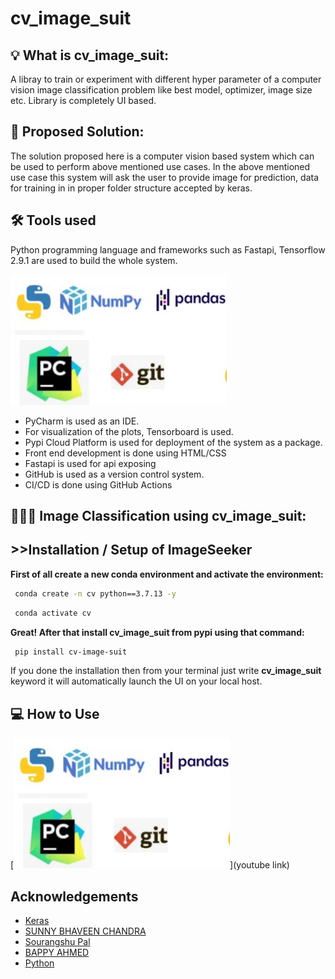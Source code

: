 # cv_image_suit

## 💡 What is cv_image_suit:

A libray to train or experiment with different hyper parameter of a computer vision image classification problem like best model, optimizer, image size etc. Library is 
completely UI based. 

## 📝 Proposed Solution:

The solution proposed here is a computer vision based system which can be used to perform above mentioned use cases. In the above mentioned use case this system will ask the user to provide image for prediction, data for training in in proper folder structure accepted by keras. 


## 🛠 Tools used

Python programming language and frameworks such as Fastapi, Tensorflow 2.9.1 are used to build the whole system.

![alt text](https://github.com/uday446/uday446/blob/main/github.JPG)
- PyCharm is used as an IDE.
- For visualization of the plots, Tensorboard is used.
- Pypi Cloud Platform is used for deployment of the system as a package.
- Front end development is done using HTML/CSS
- Fastapi is used for api exposing
- GitHub is used as a version control system.
- CI/CD is done using GitHub Actions

## 👨🏻‍💻 Image Classification using cv_image_suit:

## >>Installation / Setup of ImageSeeker
**First of all create a new conda environment and activate the environment:**
```bash
 conda create -n cv python==3.7.13 -y
```
```bash
 conda activate cv
```
**Great! After that install cv_image_suit from pypi using that command:**

```bash
 pip install cv-image-suit
```

If you done the installation then from your terminal just write **cv_image_suit** keyword it will automatically launch the UI on your local host.


## 💻 How to Use
[![alt_text](https://github.com/uday446/uday446/blob/main/github.JPG)](youtube link)

## Acknowledgements

 - [Keras](https://keras.io/)
 - [SUNNY BHAVEEN CHANDRA](https://www.linkedin.com/in/c17hawke/)
 - [Sourangshu Pal](https://www.linkedin.com/in/sourangshu-pal-0774b212a/)
 - [BAPPY AHMED](https://www.linkedin.com/in/boktiarahmed73/)
 - [Python](https://docs.python.org/3/)
